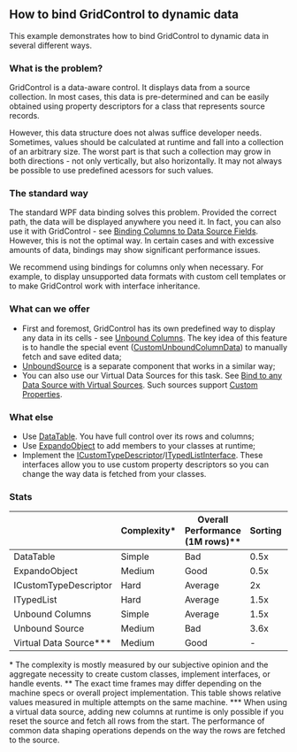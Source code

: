 ﻿## How to bind GridControl to dynamic data
This example demonstrates how to bind GridControl to dynamic data in several different ways.
### What is the problem?
GridControl is a data-aware control. It displays data from a source collection. In most cases, this data is pre-determined and can be easily obtained using property descriptors for a class that represents source records.

However, this data structure does not alwas suffice developer needs. Sometimes, values should be calculated at runtime and fall into a collection of an arbitrary size. The worst part is that such a collection may grow in both directions - not only vertically, but also horizontally. It may not always be possible to use predefined acessors for such values.

### The standard way
The standard WPF data binding solves this problem. Provided the correct path, the data will be displayed anywhere you need it. In fact, you can also use it with GridControl - see [Binding Columns to Data Source Fields](https://docs.devexpress.com/WPF/120400/controls-and-libraries/data-grid/grid-view-data-layout/columns-and-card-fields/binding-columns-to-data-source-fields). However, this is not the optimal way. In certain cases and with excessive amounts of data, bindings may show significant performance issues.

We recommend using bindings for columns only when necessary. For example, to display unsupported data formats with custom cell templates or to make GridControl work with interface inheritance.

### What can we offer
* First and foremost, GridControl has its own predefined way to display any data in its cells - see [Unbound Columns](https://docs.devexpress.com/WPF/6124/controls-and-libraries/data-grid/grid-view-data-layout/columns-and-card-fields/unbound-columns). The key idea of this feature is to handle the special event ([CustomUnboundColumnData](https://docs.devexpress.com/WPF/DevExpress.Xpf.Grid.GridControl.CustomUnboundColumnData)) to manually fetch and save edited data;
* [UnboundSource](https://docs.devexpress.com/CoreLibraries/DevExpress.Data.UnboundSource) is a separate component that works in a similar way;
* You can also use our Virtual Data Sources for this task. See [Bind to any Data Source with Virtual Sources](https://docs.devexpress.com/WPF/10803/controls-and-libraries/data-grid/bind-to-data/bind-to-any-data-source-with-virtual-sources). Such sources support [Custom Properties](https://docs.devexpress.com/WPF/DevExpress.Xpf.Data.VirtualSourceBase.CustomProperties).

### What else

* Use [DataTable](https://docs.microsoft.com/en-us/dotnet/api/system.data.datatable?view=net-6.0). You have full control over its rows and columns;
* Use [ExpandoObject](https://docs.microsoft.com/en-us/dotnet/api/system.dynamic.expandoobject?view=net-6.0) to add members to your classes at runtime;
* Implement the [ICustomTypeDescriptor](https://docs.microsoft.com/en-us/dotnet/api/system.componentmodel.icustomtypedescriptor?view=net-5.0)/[ITypedListInterface](https://docs.microsoft.com/en-us/dotnet/api/system.componentmodel.itypedlist?view=netcore-3.1). These interfaces allow you to use custom property descriptors so you can change the way data is fetched from your classes.


### Stats

||Complexity*|Overall Performance (1M rows)**|Sorting|Filtering (even records)|Scrolling
--|--|--|--|--|--
DataTable|Simple|Bad|0.5x|3.8x|0.6x
ExpandoObject|Medium|Good|0.5x|1.4x|0.5x
ICustomTypeDescriptor|Hard|Average|2x|1.5x|0.3x
ITypedList|Hard|Average|1.5x|1.6x|0.4x
Unbound Columns|Simple|Average|1.5x|1.5x|0.4x
Unbound Source|Medium|Bad|3.6x|4x|0.4x
Virtual Data Source***|Medium|Good|-|-|-|
\* The complexity is mostly measured by our subjective opinion and the aggregate necessity to create custom classes, implement interfaces, or handle events.
\*\* The exact time frames may differ depending on the machine specs or overall project implementation. This table shows relative values measured in multiple attempts on the same machine.
\*\*\* When using a virtual data source, adding new columns at runtime is only possible if you reset the source and fetch all rows from the start. The performance of common data shaping operations depends on the way the rows are fetched to the source.

